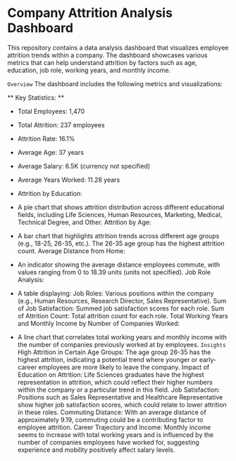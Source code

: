 

# Company Attrition Analysis Dashboard
This repository contains a data analysis dashboard that visualizes employee attrition trends within a company. The dashboard showcases various metrics that can help understand attrition by factors such as age, education, job role, working years, and monthly income.

`` Overview ``
The dashboard includes the following metrics and visualizations:

** Key Statistics: **

- Total Employees: 1,470
- Total Attrition: 237 employees
- Attrition Rate: 16.1%
- Average Age: 37 years
- Average Salary: 6.5K (currency not specified)
- Average Years Worked: 11.28 years
- Attrition by Education:

- A pie chart that shows attrition distribution across different educational fields, including Life Sciences, Human Resources, Marketing, Medical, Technical Degree, and Other.
Attrition by Age:

- A bar chart that highlights attrition trends across different age groups (e.g., 18-25, 26-35, etc.). The 26-35 age group has the highest attrition count.
Average Distance from Home:

- An indicator showing the average distance employees commute, with values ranging from 0 to 18.39 units (units not specified).
Job Role Analysis:

- A table displaying:
Job Roles: Various positions within the company (e.g., Human Resources, Research Director, Sales Representative).
Sum of Job Satisfaction: Summed job satisfaction scores for each role.
Sum of Attrition Count: Total attrition count for each role.
Total Working Years and Monthly Income by Number of Companies Worked:

- A line chart that correlates total working years and monthly income with the number of companies previously worked at by employees.
`` Insights ``
High Attrition in Certain Age Groups: The age group 26-35 has the highest attrition, indicating a potential trend where younger or early-career employees are more likely to leave the company.
Impact of Education on Attrition: Life Sciences graduates have the highest representation in attrition, which could reflect their higher numbers within the company or a particular trend in this field.
Job Satisfaction: Positions such as Sales Representative and Healthcare Representative show higher job satisfaction scores, which could relate to lower attrition in these roles.
Commuting Distance: With an average distance of approximately 9.19, commuting could be a contributing factor to employee attrition.
Career Trajectory and Income: Monthly income seems to increase with total working years and is influenced by the number of companies employees have worked for, suggesting experience and mobility positively affect salary levels.

